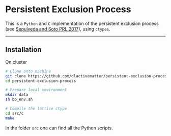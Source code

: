 # Persistent Exclusion Process


This is a `Python` and `C` implementation of the persistent exclusion process
(see [Sepulveda and Soto PRL
2017](https://journals.aps.org/prl/abstract/10.1103/PhysRevLett.119.078001)),
using `ctypes`.

-----

## Installation

On cluster

```bash
# Clone onto machine
git clone https://github.com/dlactivematter/persistent-exclusion-process
cd persistent-exclusion-process

# Prepare local environment
mkdir data
sh bp_env.sh

# Compile the lattice ctype
cd src/c
make
```

In the folder `src` one can find all the Python scripts.
